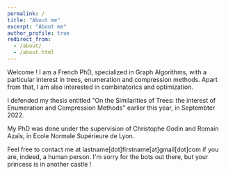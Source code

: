 ```yaml
---
permalink: /
title: "About me"
excerpt: "About me"
author_profile: true
redirect_from: 
  - /about/
  - /about.html
---
```


Welcome ! I am a French PhD, specialized in Graph Algorithms, with a particular interest in trees, enumeration and compression methods. Apart from that, I am also interested in combinatorics and optimization.

I defended my thesis entitled "On the Similarities of Trees: the interest of Enumeration and Compression Methods" earlier this year, in Septembter 2022. 

My PhD was done under the supervision of Christophe Godin and Romain Azaïs, in Ecole Normale Supérieure de Lyon.

Feel free to contact me at lastname[dot]firstname[at]gmail[dot]com if you are, indeed, a human person. I'm sorry for the bots out there, but your princess is in another castle !
